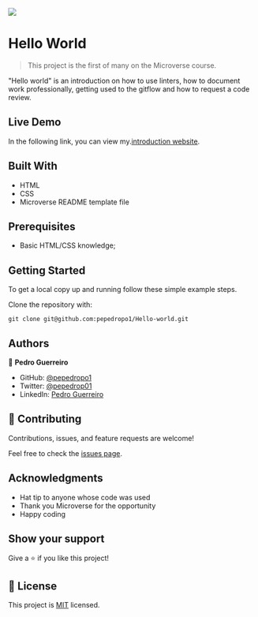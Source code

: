![](https://img.shields.io/badge/Microverse-blueviolet)

# Hello World

> This project is the first of many on the Microverse course.

"Hello world" is an introduction on how to use linters, how to document work professionally, getting used to the gitflow and how to request a code review.

## Live Demo

In the following link, you can view my.[introduction website](https://pepedropo1.github.io/Hello-world/).

## Built With

- HTML
- CSS
- Microverse README template file

## Prerequisites

- Basic HTML/CSS knowledge;

## Getting Started

To get a local copy up and running follow these simple example steps.

Clone the repository with:

```
git clone git@github.com:pepedropo1/Hello-world.git
```

## Authors

👤 **Pedro Guerreiro**

- GitHub: [@pepedropo1](https://github.com/pepedropo1)
- Twitter: [@pepedrop01](https://twitter.com/pepedrop01)
- LinkedIn: [Pedro Guerreiro](https://www.linkedin.com/in/pepedropo1/)

## 🤝 Contributing

Contributions, issues, and feature requests are welcome!

Feel free to check the [issues page](../../issues/).

## Acknowledgments

- Hat tip to anyone whose code was used
- Thank you Microverse for the opportunity
- Happy coding

## Show your support

Give a ⭐️ if you like this project!

## 📝 License

This project is [MIT](./MIT.md) licensed.

